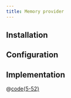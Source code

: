 ```yaml
---
title: Memory provider
---
```


## Installation

## Configuration

## Implementation

@[code{5-52}](../../packages/strapi-provider-rest-cache-memory/lib/MemoryCacheProvider.js)